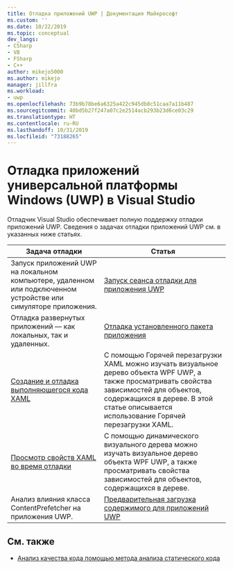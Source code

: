 ```yaml
---
title: Отладка приложений UWP | Документация Майкрософт
ms.custom: ''
ms.date: 10/22/2019
ms.topic: conceptual
dev_langs:
- CSharp
- VB
- FSharp
- C++
author: mikejo5000
ms.author: mikejo
manager: jillfra
ms.workload:
- uwp
ms.openlocfilehash: 73b9b78be6a6325a422c945db8c51caa7a11b487
ms.sourcegitcommit: 40bd5b27f247a07c2e2514acb293b23d6ce03c29
ms.translationtype: HT
ms.contentlocale: ru-RU
ms.lasthandoff: 10/31/2019
ms.locfileid: "73188265"
---
```

# <a name="debug-universal-windows-apps-uwp-in-visual-studio"></a>Отладка приложений универсальной платформы Windows (UWP) в Visual Studio

Отладчик Visual Studio обеспечивает полную поддержку отладки приложений UWP. Сведения о задачах отладки приложений UWP см. в указанных ниже статьях.

|Задача отладки|Статья|
|-|-|
|Запуск приложений UWP на локальном компьютере, удаленном или подключенном устройстве или симуляторе приложения.|[Запуск сеанса отладки для приложения UWP](../debugger/start-a-debugging-session-for-a-store-app-in-visual-studio-vb-csharp-cpp-and-xaml.md)|
|Отладка развернутых приложений — как локальных, так и удаленных.|[Отладка установленного пакета приложения](../debugger/debug-installed-app-package.md)|
| [Создание и отладка выполняющегося кода XAML](../xaml-tools/xaml-hot-reload.md) | С помощью Горячей перезагрузки XAML можно изучать визуальное дерево объекта WPF UWP, а также просматривать свойства зависимостей для объектов, содержащихся в дереве. В этой статье описывается использование Горячей перезагрузки XAML. |
| [Просмотр свойств XAML во время отладки](../xaml-tools/xaml-hot-reload.md) | С помощью динамического визуального дерева можно изучать визуальное дерево объекта WPF UWP, а также просматривать свойства зависимостей для объектов, содержащихся в дереве. |
|Анализ влияния класса ContentPrefetcher на приложения UWP.|[Предварительная загрузка содержимого для приложений UWP](../debugger/prefetch-content-for-windows-store-apps.md)|

## <a name="see-also"></a>См. также
- [Анализ качества кода помощью метода анализа статического кода](../code-quality/code-analysis-for-managed-code-overview.md)

